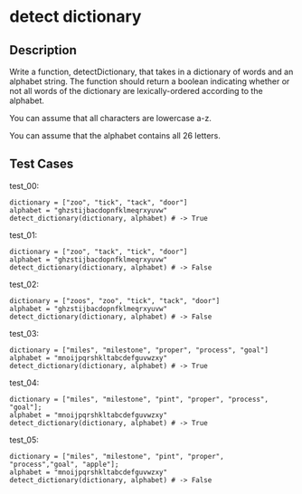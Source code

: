 # detect dictionary

## Description

Write a function, detectDictionary, that takes in a dictionary of words and an alphabet string. The function should return a boolean indicating whether or not all words of the dictionary are lexically-ordered according to the alphabet.

You can assume that all characters are lowercase a-z.

You can assume that the alphabet contains all 26 letters.

## Test Cases

test_00:

```text
dictionary = ["zoo", "tick", "tack", "door"]
alphabet = "ghzstijbacdopnfklmeqrxyuvw"
detect_dictionary(dictionary, alphabet) # -> True
```

test_01:

```text
dictionary = ["zoo", "tack", "tick", "door"]
alphabet = "ghzstijbacdopnfklmeqrxyuvw"
detect_dictionary(dictionary, alphabet) # -> False
```

test_02:

```text
dictionary = ["zoos", "zoo", "tick", "tack", "door"]
alphabet = "ghzstijbacdopnfklmeqrxyuvw"
detect_dictionary(dictionary, alphabet) # -> False
```

test_03:

```text
dictionary = ["miles", "milestone", "proper", "process", "goal"]
alphabet = "mnoijpqrshkltabcdefguvwzxy"
detect_dictionary(dictionary, alphabet) # -> True
```

test_04:

```text
dictionary = ["miles", "milestone", "pint", "proper", "process", "goal"];
alphabet = "mnoijpqrshkltabcdefguvwzxy"
detect_dictionary(dictionary, alphabet) # -> True
```

test_05:

```text
dictionary = ["miles", "milestone", "pint", "proper", "process","goal", "apple"];
alphabet = "mnoijpqrshkltabcdefguvwzxy"
detect_dictionary(dictionary, alphabet) # -> False
```
